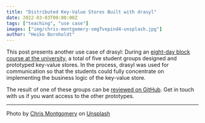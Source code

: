 ```yaml
---
title: "Distributed Key-Value Stores Built with drasyl"
date: 2022-03-03T00:00:00Z
tags: ["teaching", "use case"]
images: ["img/chris-montgomery-smgTvepind4-unsplash.jpg"]
author: "Heiko Bornholdt"
---
```


This post presents another use case of drasyl:
During an [eight-day block course at the university](https://vsis-www.informatik.uni-hamburg.de/vsis/teaching/coursekvv/528), a total of five student groups designed and prototyped key-value stores.
In the process, drasyl was used for communication so that the students could fully concentrate on implementing the business logic of the key-value store.
<!--more-->
The result of one of these groups can be [reviewed on GitHub](https://github.com/Plytek/keyvaluedrasy).
Get in touch with us if you want access to the other prototypes.

---

Photo by [Chris Montgomery](https://unsplash.com/@cwmonty) on [Unsplash](https://unsplash.com/)